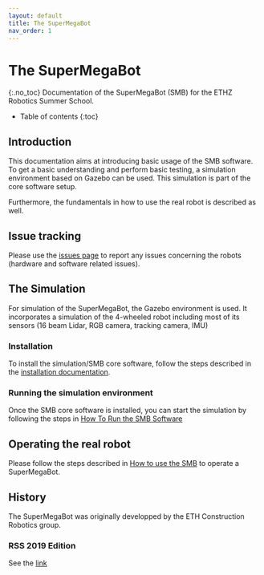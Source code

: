 ```yaml
---
layout: default
title: The SuperMegaBot
nav_order: 1
---
```


# The SuperMegaBot
{:.no_toc}
Documentation of the SuperMegaBot (SMB) for the ETHZ Robotics Summer School.

* Table of contents
{:toc}

## Introduction
This documentation aims at introducing basic usage of the SMB software. 
To get a basic understanding and perform basic testing, a simulation environment based on Gazebo can be used.
This simulation is part of the core software setup.

Furthermore, the fundamentals in how to use the real robot is described as well.

## Issue tracking
Please use the [issues page](https://github.com/ETHZ-RobotX/SuperMegaBot/issues) to report any issues concerning the robots (hardware and software related issues). 

## The Simulation
For simulation of the SuperMegaBot, the Gazebo environment is used. 
It incorporates a simulation of the 4-wheeled robot including most of its sensors (16 beam Lidar, RGB camera, tracking camera, IMU)

### Installation
To install the simulation/SMB core software, follow the steps described in the [installation documentation](core-software/installation_core.md).

### Running the simulation environment
Once the SMB core software is installed, you can start the simulation by following the steps in [How To Run the SMB Software](core-software/HowToRunSoftware.md)

## Operating the real robot
Please follow the steps described in [How to use the SMB](robot-operation) to operate a SuperMegaBot.

## History
The SuperMegaBot was originally developped by the ETH Construction Robotics group. 

### RSS 2019 Edition
See the [link](https://github.com/ethz-asl/eth_supermegabot)
